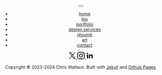<header class="navigation" role="banner">
  <div class="branding">
    <button id="menu-button" class="menu-button fade-in-element" aria-label="Open Navigation Menu" aria-expanded="false">
      <svg class="logo" viewBox="0 0 200 79" fill="current" xmlns="http://www.w3.org/2000/svg">
        <path d="M0 35.0257C0 19.8428 0 12.2513 4.28939 7.20873C4.9159 6.47221 5.60075 5.78736 6.33728 5.16085C11.3798 0.87146 18.9713 0.87146 34.1543 0.87146C46.5866 0.87146 52.8027 0.87146 57.4384 4.09866C58.123 4.57524 58.7737 5.09884 59.3857 5.66566C63.5297 9.5039 64.8592 15.5762 67.5182 27.7208L74.8237 61.0875C75.1598 62.6229 76.5196 63.7172 78.0914 63.7172C79.6631 63.7172 81.0229 62.6229 81.3591 61.0875L93.376 6.20208C94.0574 3.08966 96.8139 0.87146 100 0.87146C103.186 0.87146 105.943 3.08966 106.624 6.20207L118.641 61.0875C118.977 62.6229 120.337 63.7172 121.909 63.7172C123.48 63.7172 124.84 62.6229 125.176 61.0875L132.482 27.7208C135.141 15.5762 136.47 9.5039 140.614 5.66567C141.226 5.09884 141.877 4.57524 142.562 4.09866C147.197 0.87146 153.413 0.87146 165.846 0.87146C181.029 0.87146 188.62 0.87146 193.663 5.16085C194.399 5.78736 195.084 6.47221 195.711 7.20874C200 12.2513 200 19.8428 200 35.0257V42.0143C200 58.9849 200 67.4702 194.728 72.7422C189.456 78.0143 180.971 78.0143 164 78.0143H36C19.0294 78.0143 10.5442 78.0143 5.27208 72.7422C0 67.4702 0 58.9849 0 42.0143V35.0257Z" />
      </svg>
      <i></i>
    </button>
  </div>
  <nav id="navigation-items" class="menu" aria-label="Main Navigation">
    <ul>
      <li class="fade-in-element"><a href="/" aria-label="Home">home</a></li>
      <li class="fade-in-element"><a href="/bio" aria-label="About">bio</a></li>
      <li class="fade-in-element"><a href="/portfolio" aria-label="Portfolio">portfolio</a></li>
      <li class="fade-in-element"><a href="/design-services" aria-label="Design Services">design services</a></li>
      <li class="fade-in-element"><a href="/resume" aria-label="Résumé">résumé</a></li>
      <li class="fade-in-element"><a href="/art" aria-label="Art">art</a></li>
      <li class="fade-in-element"><a href="/contact" aria-label="Contact">contact</a></li>
    </ul>
    <div class="social">
      <div class="grow">
        <div class="brand mb-8 flex gap-6 items-center">
          <a href="https://twitter.com/chriswallace" fill="current" aria-label="Twitter">
            <svg class="social-icon" width="24px" height="24px" viewBox="0 0 24 24" style="enable-background:new 0 0 24 24;" xml:space="preserve"><path d="M14.095479,10.316482L22.286354,1h-1.940718l-7.115352,8.087682L7.551414,1H1l8.589488,12.231093L1,23h1.940717  l7.509372-8.542861L16.448587,23H23L14.095479,10.316482z M11.436522,13.338465l-0.871624-1.218704l-6.924311-9.68815h2.981339  l5.58978,7.82155l0.867949,1.218704l7.26506,10.166271h-2.981339L11.436522,13.338465z"  /></svg>
          </a>
          <a href="https://instagram.com/chriswallace7" aria-label="Instagram">
            <svg width="24" height="24" viewBox="0 0 24 24" fill="current" xmlns="http://www.w3.org/2000/svg">
              <path d="M12 0C8.74 0 8.333 0.015 7.053 0.072C5.775 0.132 4.905 0.333 4.14 0.63C3.351 0.936 2.681 1.347 2.014 2.014C1.347 2.681 0.935 3.35 0.63 4.14C0.333 4.905 0.131 5.775 0.072 7.053C0.012 8.333 0 8.74 0 12C0 15.26 0.015 15.667 0.072 16.947C0.132 18.224 0.333 19.095 0.63 19.86C0.936 20.648 1.347 21.319 2.014 21.986C2.681 22.652 3.35 23.065 4.14 23.37C4.906 23.666 5.776 23.869 7.053 23.928C8.333 23.988 8.74 24 12 24C15.26 24 15.667 23.985 16.947 23.928C18.224 23.868 19.095 23.666 19.86 23.37C20.648 23.064 21.319 22.652 21.986 21.986C22.652 21.319 23.065 20.651 23.37 19.86C23.666 19.095 23.869 18.224 23.928 16.947C23.988 15.667 24 15.26 24 12C24 8.74 23.985 8.333 23.928 7.053C23.868 5.776 23.666 4.904 23.37 4.14C23.064 3.351 22.652 2.681 21.986 2.014C21.319 1.347 20.651 0.935 19.86 0.63C19.095 0.333 18.224 0.131 16.947 0.072C15.667 0.012 15.26 0 12 0ZM12 2.16C15.203 2.16 15.585 2.176 16.85 2.231C18.02 2.286 18.655 2.48 19.077 2.646C19.639 2.863 20.037 3.123 20.459 3.542C20.878 3.962 21.138 4.361 21.355 4.923C21.519 5.345 21.715 5.98 21.768 7.15C21.825 8.416 21.838 8.796 21.838 12C21.838 15.204 21.823 15.585 21.764 16.85C21.703 18.02 21.508 18.655 21.343 19.077C21.119 19.639 20.864 20.037 20.444 20.459C20.025 20.878 19.62 21.138 19.064 21.355C18.644 21.519 17.999 21.715 16.829 21.768C15.555 21.825 15.18 21.838 11.97 21.838C8.759 21.838 8.384 21.823 7.111 21.764C5.94 21.703 5.295 21.508 4.875 21.343C4.306 21.119 3.915 20.864 3.496 20.444C3.075 20.025 2.806 19.62 2.596 19.064C2.431 18.644 2.237 17.999 2.176 16.829C2.131 15.569 2.115 15.18 2.115 11.985C2.115 8.789 2.131 8.399 2.176 7.124C2.237 5.954 2.431 5.31 2.596 4.89C2.806 4.32 3.075 3.93 3.496 3.509C3.915 3.09 4.306 2.82 4.875 2.611C5.295 2.445 5.926 2.25 7.096 2.19C8.371 2.145 8.746 2.13 11.955 2.13L12 2.16ZM12 5.838C8.595 5.838 5.838 8.598 5.838 12C5.838 15.405 8.598 18.162 12 18.162C15.405 18.162 18.162 15.402 18.162 12C18.162 8.595 15.402 5.838 12 5.838ZM12 16C9.79 16 8 14.21 8 12C8 9.79 9.79 8 12 8C14.21 8 16 9.79 16 12C16 14.21 14.21 16 12 16ZM19.846 5.595C19.846 6.39 19.2 7.035 18.406 7.035C17.611 7.035 16.966 6.389 16.966 5.595C16.966 4.801 17.612 4.156 18.406 4.156C19.199 4.155 19.846 4.801 19.846 5.595Z" />
              </svg>
          </a>
          <a href="https://linkedin.com/in/chriswallace2" aria-label="LinkedIn">
            <svg width="24" height="24" viewBox="0 0 24 24" fill="current" xmlns="http://www.w3.org/2000/svg">
              <path d="M6.94 5.00002C6.93974 5.53046 6.72877 6.03906 6.35351 6.41394C5.97825 6.78883 5.46944 6.99929 4.939 6.99902C4.40857 6.99876 3.89997 6.78779 3.52508 6.41253C3.1502 6.03727 2.93974 5.52846 2.94 4.99802C2.94027 4.46759 3.15124 3.95899 3.5265 3.5841C3.90176 3.20922 4.41057 2.99876 4.941 2.99902C5.47144 2.99929 5.98004 3.21026 6.35492 3.58552C6.72981 3.96078 6.94027 4.46959 6.94 5.00002ZM7 8.48002H3V21H7V8.48002ZM13.32 8.48002H9.34V21H13.28V14.43C13.28 10.77 18.05 10.43 18.05 14.43V21H22V13.07C22 6.90002 14.94 7.13002 13.28 10.16L13.32 8.48002Z" class="" />
            </svg>
          </a>
        </div>
        <p>
          Copyright &copy; 2023-2024 Chris Wallace. Built with <a href="https://jekyllrb.com">Jekyll</a> and <a href="https://pages.github.com">Github Pages</a>.
        </p>
      </div>
    </div>
  </nav>
</header>
